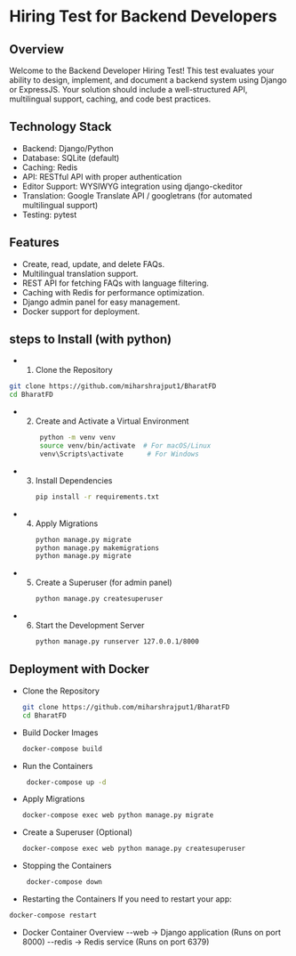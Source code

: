 # Hiring Test for Backend Developers

## Overview

Welcome to the Backend Developer Hiring Test! This test evaluates your ability to design, implement, and document a backend system using Django or ExpressJS. Your solution should include a well-structured API, multilingual support, caching, and code best practices.

## Technology Stack
- Backend: Django/Python
- Database: SQLite (default)
- Caching: Redis 
- API: RESTful API with proper authentication
- Editor Support: WYSIWYG integration using django-ckeditor
- Translation: Google Translate API / googletrans (for automated multilingual support)
- Testing: pytest

## Features
- Create, read, update, and delete FAQs.
- Multilingual translation support.
- REST API for fetching FAQs with language filtering.
- Caching with Redis for performance optimization.
- Django admin panel for easy management.
- Docker support for deployment.


## steps to Install (with python)
- 1. Clone the Repository
```bash
git clone https://github.com/miharshrajput1/BharatFD
cd BharatFD
```
- 2. Create and Activate a Virtual Environment
     ```bash
      python -m venv venv
      source venv/bin/activate  # For macOS/Linux
      venv\Scripts\activate      # For Windows
      ```
- 3. Install Dependencies
     ```bash
     pip install -r requirements.txt
      ```

- 4. Apply Migrations
     ```bash
     python manage.py migrate
     python manage.py makemigrations
     python manage.py migrate
      ```

- 5. Create a Superuser (for admin panel)
     ```bash
     python manage.py createsuperuser
      ```

- 6. Start the Development Server
     ```bash
     python manage.py runserver 127.0.0.1/8000
     ```


## Deployment with Docker
- Clone the Repository
  ```bash
  git clone https://github.com/miharshrajput1/BharatFD
  cd BharatFD
  ```
- Build Docker Images
  ```bash
  docker-compose build
  ```
- Run the Containers
  ```bash
   docker-compose up -d
  ```
- Apply Migrations
  ```bash
  docker-compose exec web python manage.py migrate
  ```
- Create a Superuser (Optional)
  ```bash
  docker-compose exec web python manage.py createsuperuser
  ```


- Stopping the Containers
  ```bash
   docker-compose down
  ```

- Restarting the Containers
If you need to restart your app:
```bash
docker-compose restart
```

- Docker Container Overview
--web → Django application (Runs on port 8000)
--redis → Redis service (Runs on port 6379)

  

